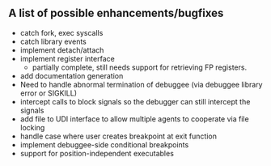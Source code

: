A list of possible enhancements/bugfixes
----------------------------------------
- catch fork, exec syscalls
- catch library events
- implement detach/attach
- implement register interface
  - partially complete, still needs support for retrieving FP registers.
- add documentation generation
- Need to handle abnormal termination of debuggee (via debuggee library error or SIGKILL)
- intercept calls to block signals so the debugger can still intercept the signals
- add file to UDI interface to allow multiple agents to cooperate via file locking
- handle case where user creates breakpoint at exit function
- implement debuggee-side conditional breakpoints
- support for position-independent executables
